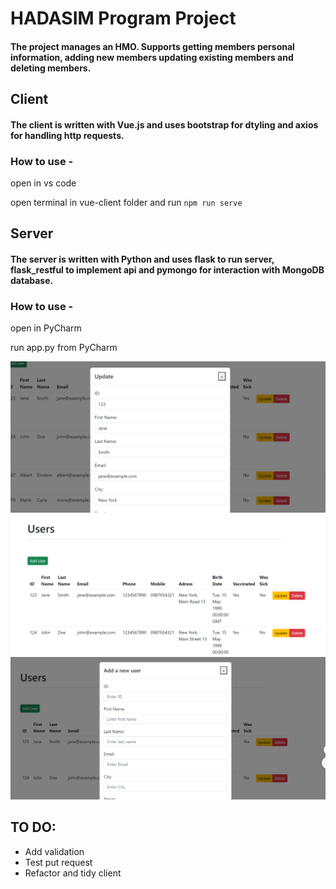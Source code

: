 
# HADASIM Program Project

#### The project manages an HMO. Supports getting members personal information, adding new members updating existing members and deleting members.


## Client
#### The client is written with Vue.js and uses bootstrap for dtyling and axios for handling http requests.

### How to use -
open in vs code

open terminal in vue-client folder and run `npm run serve`

## Server 
#### The server is written with Python and uses flask to run server, flask_restful to implement api and pymongo for interaction with MongoDB database.

### How to use -
open in PyCharm

run app.py from PyCharm

![img.png](img.png)
![img_1.png](img_1.png)
![img_3.png](img_3.png)


## TO DO:
* Add validation 
* Test put request
* Refactor and tidy client
